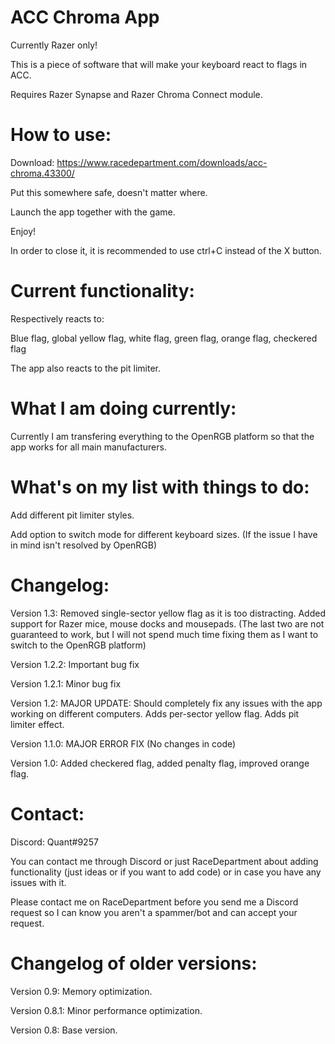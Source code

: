 # ACC Chroma App

Currently Razer only!

This is a piece of software that will make your keyboard react to flags in ACC.

Requires Razer Synapse and Razer Chroma Connect module.

# How to use:

Download: https://www.racedepartment.com/downloads/acc-chroma.43300/

Put this somewhere safe, doesn't matter where.

Launch the app together with the game. 

Enjoy!

In order to close it, it is recommended to use ctrl+C instead of the X button.

# Current functionality:

Respectively reacts to:

Blue flag, global yellow flag, white flag, green flag, orange flag, checkered flag

The app also reacts to the pit limiter.

# What I am doing currently:

Currently I am transfering everything to the OpenRGB platform so that the app works for all main manufacturers.

# What's on my list with things to do:

Add different pit limiter styles.

Add option to switch mode for different keyboard sizes. (If the issue I have in mind isn't resolved by OpenRGB) 

# Changelog:

Version 1.3: Removed single-sector yellow flag as it is too distracting. Added support for Razer mice, mouse docks and mousepads. (The last two are not guaranteed to work, but I will not spend much time fixing them as I want to switch to the OpenRGB platform)

Version 1.2.2: Important bug fix

Version 1.2.1: Minor bug fix

Version 1.2: MAJOR UPDATE: Should completely fix any issues with the app working on different computers. Adds per-sector yellow flag. Adds pit limiter effect.

Version 1.1.0: MAJOR ERROR FIX (No changes in code)

Version 1.0: Added checkered flag, added penalty flag, improved orange flag.

# Contact:

Discord: Quant#9257

You can contact me through Discord or just RaceDepartment about adding functionality (just ideas or if you want to add code) or in case you have any issues with it.

Please contact me on RaceDepartment before you send me a Discord request so I can know you aren't a spammer/bot and can accept your request.

# Changelog of older versions:

Version 0.9: Memory optimization.

Version 0.8.1: Minor performance optimization.

Version 0.8: Base version.

